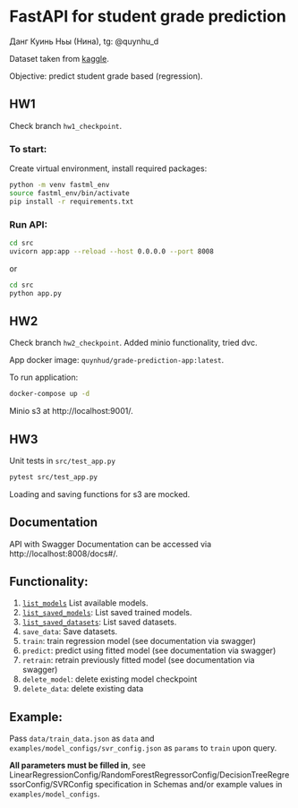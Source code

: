 # FastAPI for student grade prediction

Данг Куинь Ньы (Нина), tg: @quynhu_d

Dataset taken from [kaggle](https://www.kaggle.com/code/biancacarvalho/a2-icd-student-alcohol-consumption). 

Objective: predict student grade based (regression).

## HW1

Check branch `hw1_checkpoint`.

### To start:

Create virtual environment, install required packages:

```bash
python -m venv fastml_env
source fastml_env/bin/activate
pip install -r requirements.txt
```

### Run API:

```bash
cd src
uvicorn app:app --reload --host 0.0.0.0 --port 8008
```
or
```bash
cd src
python app.py
```

## HW2

Check branch `hw2_checkpoint`.
Added minio functionality, tried dvc.

App docker image: `quynhud/grade-prediction-app:latest`.

To run application:
```bash
docker-compose up -d
```
Minio s3 at http://localhost:9001/.

## HW3

Unit tests in `src/test_app.py`
```bash
pytest src/test_app.py
```
Loading and saving functions for s3 are mocked.


## Documentation

API with Swagger Documentation can be accessed via http://localhost:8008/docs#/.

## Functionality:

1. [`list_models`](http://localhost:8008/list_models) List available models.
2. [`list_saved_models`](http://localhost:8008/list_saved_models): List saved trained models.
3. [`list_saved_datasets`](http://localhost:8008/list_saved_datasets): List saved datasets.
4. `save_data`: Save datasets.
5. `train`: train regression model (see documentation via swagger)
6. `predict`: predict using fitted model (see documentation via swagger)
7. `retrain`: retrain previously fitted model (see documentation via swagger)
8. `delete_model`: delete existing model checkpoint
9. `delete_data`: delete existing data

## Example:
Pass `data/train_data.json` as `data` and `examples/model_configs/svr_config.json` as `params` to `train` upon query.

**All parameters must be filled in**, see LinearRegressionConfig/RandomForestRegressorConfig/DecisionTreeRegressorConfig/SVRConfig specification in Schemas and/or example values in `examples/model_configs`.